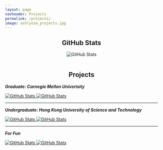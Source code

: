 ```yaml
---
layout: page
navheader: Projects
permalink: /projects/
image: ashlynim_projects.jpg
---
```


<div>
  <h2 align="center">GitHub Stats</h2>
  <p align="center">
    <img src="https://github-readme-streak-stats.herokuapp.com/?user=imychangemaker" alt="GitHub Stats" /> <br/><br/>
  </p>
</div>

<div>
  <h2 align="center">Projects</h2>
  <p align="left">
    <b><em>Graduate: Carnegie Mellon Univerisity</em></b>
  </p>
  <p>
    <a href="https://github.com/imychangemaker/cmu-social-media-listening">
      <img src="https://github-readme-stats.vercel.app/api/pin/?username=imychangemaker&repo=cmu-social-media-listening" alt="GitHub Stats" />
    </a>
    <a href="https://github.com/imychangemaker/cmu-doornext">
      <img src="https://github-readme-stats.vercel.app/api/pin/?username=imychangemaker&repo=cmu-doornext" alt="GitHub Stats" />
    </a>
  </p>
  <hr>
  <p align="left">
    <b><em>Undergraduate: Hong Kong University of Science and Technology</em></b>
  </p>
  <p>
    <a href="https://github.com/imychangemaker/hkust-java-treasure-hunt">
      <img src="https://github-readme-stats.vercel.app/api/pin/?username=imychangemaker&repo=hkust-java-treasure-hunt" alt="GitHub Stats" />
    </a>
    <a href="https://github.com/imychangemaker/hkust-airbnb-forecast">
      <img src="https://github-readme-stats.vercel.app/api/pin/?username=imychangemaker&repo=hkust-airbnb-forecast" alt="GitHub Stats" />
    </a>
  </p>
  <hr>
  <p align="left">
    <b><em>For Fun</em></b>
  </p>
  <p>
    <a href="https://github.com/imychangemaker/imychangemaker.github.io">
      <img src="https://github-readme-stats.vercel.app/api/pin/?username=imychangemaker&repo=imychangemaker.github.io" alt="GitHub Stats" />
    </a>
    <a href="https://github.com/imychangemaker/imychangemaker">
      <img src="https://github-readme-stats.vercel.app/api/pin/?username=imychangemaker&repo=imychangemaker" alt="GitHub Stats" />
    </a>
  </p>
</div>
